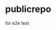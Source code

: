 # publicrepo
for e2e test





























































































































































































































































































































































































































































































































































































































































































































































































































































































































































































































































































































































































































































































































































































































































































































































































































































































































































































































































































































































































































































































































































































































































































































































































































































































































































































































































































































































































































































































































































































































































































































































































































































































































































































































































































































































































































































































































































